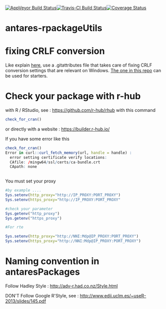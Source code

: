 
[![AppVeyor Build Status](https://ci.appveyor.com/api/projects/status/github/rte-antares-rpackage/antaresDev?branch=master&svg=true)](https://ci.appveyor.com/project/rte-antares-rpackage/antaresDev)[![Travis-CI Build Status](https://travis-ci.org/rte-antares-rpackage/antaresDev.svg?branch=master)](https://travis-ci.org/rte-antares-rpackage/antaresDev)[![Coverage Status](https://img.shields.io/codecov/c/github/rte-antares-rpackage/antaresDev/master.svg)](https://codecov.io/github/rte-antares-rpackage/antaresDev?branch=master)



# antares-rpackageUtils

# fixing CRLF conversion

Like explain [here](https://github.com/krlmlr/r-appveyor), use a .gitattributes file that takes care of fixing CRLF conversion settings that are relevant on Windows. [The one in this repo](/.gitattributes) can be used for starters.

# Check your package with r-hub 

with R / RStudio, see : https://github.com/r-hub/rhub with this command 

```R
check_for_cran()
```

or directly with a website : https://builder.r-hub.io/

If you have some error like this 

```R
check_for_cran()
Error in curl::curl_fetch_memory(url, handle = handle) : 
  error setting certificate verify locations:
  CAfile: /mingw64/ssl/certs/ca-bundle.crt
  CApath: none
  
```

You must set your proxy 

 ```R
#by example ....
Sys.setenv(http_proxy="http://IP_PROXY:PORT_PROXY")
Sys.setenv(https_proxy="http://IP_PROXY:PORT_PROXY"

#check your parameter 
Sys.getenv("http_proxy")
Sys.getenv("https_proxy")

#For rte
 
Sys.setenv(http_proxy="http://NNI:Mdp@IP_PROXY:PORT_PROXY")
Sys.setenv(https_proxy="http://NNI:Mdp@IP_PROXY:PORT_PROXY")

 
 ```

# Naming convention in antaresPackages

Follow Hadley Style : http://adv-r.had.co.nz/Style.html

DON'T Follow Google R'Style, see : http://www.edii.uclm.es/~useR-2013/slides/145.pdf
